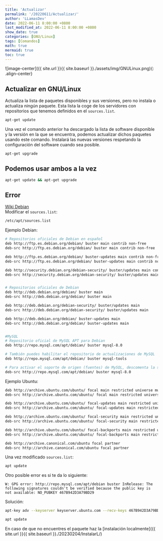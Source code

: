 ```yaml
---
title: 'Actualizar'
permalink: '/20220611/Actualizar/'
author: 'LLamasDev'
date: 2022-06-11 8:00:00 +0800
last_modified_at: 2022-06-11 8:00:00 +0800
show_date: true
categories: [GNU/Linux]
tags: [Comandos]
math: true
mermaid: true
toc: true
---
```


![image-center]({{ site.url }}{{ site.baseurl }}./assets/img/GNULinux.png){: .align-center}

## Actualizar en GNU/Linux

Actualiza la lista de paquetes disponibles y sus versiones, pero no instala o actualiza ningún paquete. Esta lista la coge de los servidores con repositorios que tenemos definidos en el `sources.list`.
```bash
apt-get update
```

Una vez el comando anterior ha descargado la lista de software disponible y la versión en la que se encuentra, podemos actualizar dichos paquetes usando este comando. Instalará las nuevas versiones respetando la configuración del software cuando sea posible.
```bash
apt-get upgrade
```

## Podemos usar ambos a la vez

```bash
apt-get update && apt-get upgrade
```

## Error

[Wiki Debian](https://wiki.debian.org/SourcesList)  
Modificar el `sources.list`:
```bash
/etc/apt/sources.list
```

Ejemplo Debian:
```bash
# Repositorios oficiales de Debian en español
deb http://ftp.es.debian.org/debian/ buster main contrib non-free
deb-src http://ftp.es.debian.org/debian/ buster main contrib non-free

deb http://ftp.es.debian.org/debian/ buster-updates main contrib non-free
deb-src http://ftp.es.debian.org/debian/ buster-updates main contrib non-free

deb http://security.debian.org/debian-security/ buster/updates main contrib non-free
deb-src http://security.debian.org/debian-security/ buster/updates main contrib non-free


# Repositorios oficiales de Debian
deb http://deb.debian.org/debian/ buster main
deb-src http://deb.debian.org/debian/ buster main

deb http://deb.debian.org/debian-security/ buster/updates main
deb-src http://deb.debian.org/debian-security/ buster/updates main

deb http://deb.debian.org/debian/ buster-updates main
deb-src http://deb.debian.org/debian/ buster-updates main


#MySQL
# Repositorio oficial de MySQL APT para Debian
deb http://repo.mysql.com/apt/debian/ buster mysql-8.0

# También puedes habilitar el repositorio de actualizaciones de MySQL
deb http://repo.mysql.com/apt/debian/ buster mysql-tools

# Para activar el soporte de origen (fuentes) de MySQL, descomenta la siguiente línea
deb-src http://repo.mysql.com/apt/debian/ buster mysql-8.0
```

Ejemplo Ubuntu:
```bash
deb http://archive.ubuntu.com/ubuntu/ focal main restricted universe multiverse
deb-src http://archive.ubuntu.com/ubuntu/ focal main restricted universe multiverse

deb http://archive.ubuntu.com/ubuntu/ focal-updates main restricted universe multiverse
deb-src http://archive.ubuntu.com/ubuntu/ focal-updates main restricted universe multiverse

deb http://archive.ubuntu.com/ubuntu/ focal-security main restricted universe multiverse
deb-src http://archive.ubuntu.com/ubuntu/ focal-security main restricted universe multiverse

deb http://archive.ubuntu.com/ubuntu/ focal-backports main restricted universe multiverse
deb-src http://archive.ubuntu.com/ubuntu/ focal-backports main restricted universe multiverse

deb http://archive.canonical.com/ubuntu focal partner
deb-src http://archive.canonical.com/ubuntu focal partner
```

Una vez modificado `sources.list`:
```bash
apt update
```


Otro posible error es si te da lo siguiente:
```text
W: GPG error: http://repo.mysql.com/apt/debian buster InRelease: The following signatures couldn't be verified because the public key is not available: NO_PUBKEY 467B942D3A79BD29
```

Solución:
```bash
apt-key adv --keyserver keyserver.ubuntu.com --recv-keys 467B942D3A79BD29

apt update
```

En caso de que no encuentres el paquete haz la [instalación localmente]({{ site.url }}{{ site.baseurl }}./20230204/InstalarL/)